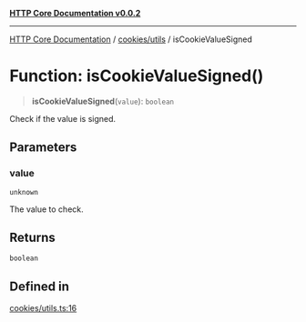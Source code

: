 [**HTTP Core Documentation v0.0.2**](../../../README.md)

***

[HTTP Core Documentation](../../../modules.md) / [cookies/utils](../README.md) / isCookieValueSigned

# Function: isCookieValueSigned()

> **isCookieValueSigned**(`value`): `boolean`

Check if the value is signed.

## Parameters

### value

`unknown`

The value to check.

## Returns

`boolean`

## Defined in

[cookies/utils.ts:16](https://github.com/stonemjs/http-core/blob/ed7c2187bd85b6877da7cd9f8c94448716446e07/src/cookies/utils.ts#L16)
